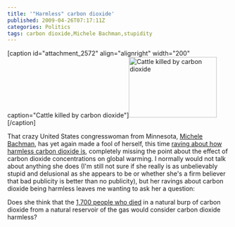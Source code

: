 ```yaml
---
title: '"Harmless" carbon dioxide'
published: 2009-04-26T07:17:11Z
categories: Politics
tags: carbon dioxide,Michele Bachman,stupidity
---
```


[caption id="attachment_2572" align="alignright" width="200" caption="Cattle killed by carbon dioxide"]<a href="http://www.waterencyclopedia.com/Hy-La/Lakes-Chemical-Processes.html"><img src="http://blog.chungyc.org/wp-content/uploads/2009/04/dead-cattle-200x138.jpg" alt="Cattle killed by carbon dioxide" title="dead-cattle" width="200" height="138" class="size-medium wp-image-2572" /></a>[/caption]

That crazy United States congresswoman from Minnesota, <a href="http://dumpbachmann.blogspot.com/">Michele Bachman</a>, has yet again made a fool of herself, this time <a href="http://scienceblogs.com/pharyngula/2009/04/minnesota_once_again_embarrass.php">raving about how harmless carbon dioxide is</a>, completely missing the point about the effect of carbon dioxide concentrations on global warming.  I normally would not talk about anything she does (I'm still not sure if she really is as unbelievably stupid and delusional as she appears to be or whether she's a firm believer that bad publicity is better than no publicity), but her ravings about carbon dioxide being harmless leaves me wanting to ask her a question:

Does she think that the <a href="http://www.wired.com/science/discoveries/news/2008/08/dayintech_0821">1,700 people who died</a> in a natural burp of carbon dioxide from a natural reservoir of the gas would consider carbon dioxide harmless?

